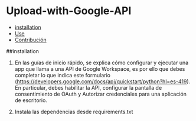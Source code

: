 # Upload-with-Google-API

- [installation](##installation)
- [Use](#use)
- [Contribución](#contribución)

##installation

1. En las guías de inicio rápido, se explica cómo configurar y ejecutar una app que llama a una API de Google Workspace, es por ello que debes completar lo que indica este formulario (https://developers.google.com/docs/api/quickstart/python?hl=es-419). En particular, debes habilitar la API, configurar la pantalla de consentimiento de OAuth y Autorizar credenciales para una aplicación de escritorio.

2. Instala las dependencias desde requirements.txt
   
